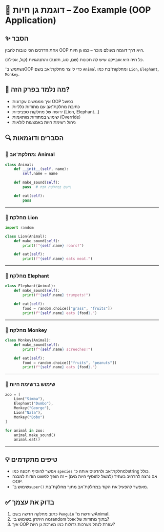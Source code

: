 # 📘 דוגמת גן חיות – Zoo Example (OOP Application)

## ✨ הסבר
אחת הדרכים הכי טובות להבין OOP היא דרך דוגמה מעולם מוכר – כמו גן חיות. 

כל חיה היא אובייקט שיש לה תכונות (שם, סוג, תזונה) והתנהגויות (קול, אכילה). 

נשתמש ב־OOP כדי לייצר מחלקת־אב בשם `Animal` ומחלקות־בת כמו `Lion`, `Elephant`, `Monkey`.

## 🧠 מה נלמד בפרק הזה?
- איך מממשים עקרונות OOP בפועל
- כתיבת מחלקת־אב עם מתודות כלליות
- ירושה של מחלקות ספציפיות (Lion, Elephant...)
- שימוש במתודות מותאמות (Override)
- ניהול רשימת חיות באמצעות לולאות

## 🔍 הסברים ודוגמאות

### 🐾 מחלקת־אב: Animal
```python
class Animal:
    def __init__(self, name):
        self.name = name

    def make_sound(self):
        pass  # ניישם במחלקות הבת

    def eat(self):
        pass
````

---

### 🦁 מחלקת Lion

```python
import random

class Lion(Animal):
    def make_sound(self):
        print(f"{self.name} roars!")

    def eat(self):
        print(f"{self.name} eats meat.")
```

---

### 🐘 מחלקת Elephant

```python
class Elephant(Animal):
    def make_sound(self):
        print(f"{self.name} trumpets!")

    def eat(self):
        food = random.choice(["grass", "fruits"])
        print(f"{self.name} eats {food}.")
```

---

### 🐒 מחלקת Monkey

```python
class Monkey(Animal):
    def make_sound(self):
        print(f"{self.name} screeches!")

    def eat(self):
        food = random.choice(["fruits", "peanuts"])
        print(f"{self.name} eats {food}.")
```

---

### 🧪 שימוש ברשימת חיות

```python
zoo = [
    Lion("Simba"),
    Elephant("Dumbo"),
    Monkey("George"),
    Lion("Nala"),
    Monkey("Bobo")
]

for animal in zoo:
    animal.make_sound()
    animal.eat()
```

---

## 💡 טיפים מתקדמים

* אפשר להוסיף תכונה כמו `species` למחלקת־אב ולהדפיס אותה כ־string כולל.
* אם נרצה להרחיב בעתיד (למשל להוסיף חיות מים) – זה הופך לפשוט הודות למבנה OOP.
* שימוש ב־`super()` מאפשר להפעיל את הקוד במחלקת־אב מתוך מחלקת־בת.

## ✅ בדוק את עצמך

1. כתוב מחלקה חדשה בשם `Penguin` שיורשת מ־Animal.
2. מה היתרון בשימוש ב־random בתוך מתודות של אוכל?
3. איך OOP עוזרת לנהל מערכות גדולות כמו מערכת גן חיות?

